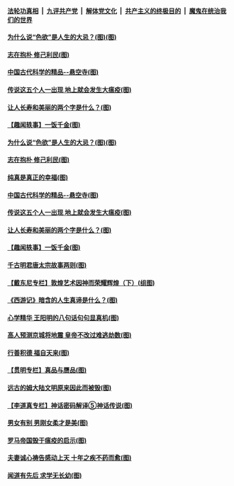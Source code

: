 ####  [法轮功真相](../../../../basic/blob/master/README.md?t=06011701) &nbsp;|&nbsp; [九评共产党](../../../../9ping.md/blob/master/README.md?t=06011701) &nbsp;|&nbsp; [解体党文化](../../../../jtdwh.md/blob/master/README.md?t=06011701)  &nbsp;|&nbsp; [共产主义的终极目的](../../../../gczydzjmd.md/blob/master/README.md?t=06011701) &nbsp;|&nbsp; [魔鬼在统治我们的世界](../../../../mgztzwmdsj.md/blob/master/README.md?t=06011701) 

#### [为什么说“色欲”是人生的大忌？(图)(图)](../pages/p7/935073.md?t=06011701) 

#### [志在抱朴 修己利民(图)](../pages/p7/934933.md?t=06011701) 

#### [中国古代科学的精品--悬空寺(图)](../pages/p7/934854.md?t=06011701) 

#### [传说这五个人一出现 地上就会发生大瘟疫(图)](../pages/p7/934943.md?t=06011701) 

#### [让人长寿和美丽的两个字是什么？(图)](../pages/p7/934855.md?t=06011701) 

#### [【趣闻轶事】一饭千金(图)](../pages/p7/934853.md?t=06011701) 

#### [为什么说“色欲”是人生的大忌？(图)(图)](../pages/p7/935073.md?t=06011701) 

#### [志在抱朴 修己利民(图)](../pages/p7/934933.md?t=06011701) 

#### [纯真是真正的幸福(图)](../pages/p7/934907.md?t=06011701) 

#### [中国古代科学的精品--悬空寺(图)](../pages/p7/934854.md?t=06011701) 

#### [传说这五个人一出现 地上就会发生大瘟疫(图)](../pages/p7/934943.md?t=06011701) 

#### [让人长寿和美丽的两个字是什么？(图)](../pages/p7/934855.md?t=06011701) 

#### [【趣闻轶事】一饭千金(图)](../pages/p7/934853.md?t=06011701) 

#### [千古明君唐太宗故事两则(图)](../pages/p7/934838.md?t=06011701) 

#### [【戴东尼专栏】敦煌艺术因神而荣耀辉煌（下）(组图)](../pages/p7/931950.md?t=06011701) 

#### [《西游记》暗含的人生真谛是什么？(图)](../pages/p7/934711.md?t=06011701) 

#### [心学精华 王阳明的八句话句句显真机(图)](../pages/p7/934707.md?t=06011701) 

#### [高人预测京城将地震 皇帝不改过难逃劫数(图)](../pages/p7/934661.md?t=06011701) 

#### [行善积德 福自天来(图)](../pages/p7/895026.md?t=06011701) 

#### [【贯明专栏】真品与赝品(图)](../pages/p7/934724.md?t=06011701) 

#### [远古的姆大陆文明原来因此而被毁(图)](../pages/p7/934588.md?t=06011701) 

#### [【李道真专栏】神话密码解译⑤神话传说(图)](../pages/p7/934391.md?t=06011701) 

#### [男女有别 男刚女柔才是美(图)](../pages/p7/934630.md?t=06011701) 

#### [罗马帝国毁于瘟疫的启示(图)](../pages/p7/934503.md?t=06011701) 

#### [夫妻诚心祷告感动上天 十年之疾不药而愈(图)](../pages/p7/934511.md?t=06011701) 

#### [闻道有先后 求学无长幼(图)](../pages/p7/934389.md?t=06011701) 

